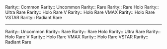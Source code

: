 Rarity:: Common
Rarity:: Uncommon
Rarity:: Rare
Rarity:: Rare Holo
Rarity:: Ultra Rare
Rarity:: Holo Rare V
Rarity:: Holo Rare VMAX
Rarity:: Holo Rare VSTAR
Rarity:: Radiant Rare

----

Rarity:: Uncommon
Rarity:: Rare
Rarity:: Rare Holo
Rarity:: Ultra Rare
Rarity:: Holo Rare V
Rarity:: Holo Rare VMAX
Rarity:: Holo Rare VSTAR
Rarity:: Radiant Rare


